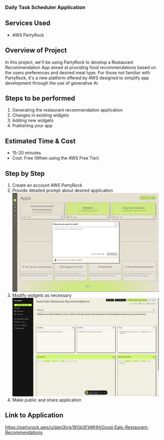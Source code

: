 ### Daily Task Scheduler Application

## Services Used
- AWS PartyRock

## Overview of Project
In this project, we'll be using PartyRock to develop a Restaurant Recommendation App aimed at providing food recommendations based on the users preferences and desired meal type. For those not familiar with PartyRock, it's a new platform offered by AWS designed to simplify app development through the use of generative AI. 

## Steps to be performed
1. Generating the restaurant recommendation application
2. Changes in existing widgets
3. Adding new widgets
4. Publishing your app

## Estimated Time & Cost
- 15-20 minutes
- Cost: Free (When using the AWS Free Tier)

## Step by Step
1. Create an account AWS PartyRock
2. Provide detailed prompt about desired application
![picture](https://github.com/dani3lng/projects-aws/blob/main/food-rec/images/Screenshot%202024-06-30%20at%2022.47.55.png)
4. Modify widgets as necessary
![picture](https://github.com/dani3lng/projects-aws/blob/main/food-rec/images/Screenshot%202024-06-30%20at%2022.49.42.png)
6. Make public and share application

## Link to Application
https://partyrock.aws/u/dani3lyg/WGkSFkMHH/Good-Eats-Restaurant-Recommendations